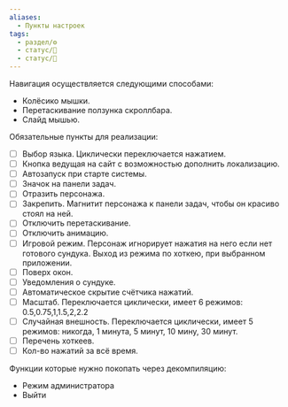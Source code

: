 ```yaml
---
aliases:
  - Пункты настроек
tags:
  - раздел/⚙
  - статус/🌿
  - статус/💬
---
```

Навигация осуществляется следующими способами:
- Колёсико мышки.
- Перетаскивание ползунка скроллбара.
- Слайд мышью.

Обязательные пункты для реализации:
- [ ] Выбор языка. Циклически переключается нажатием.
- [ ] Кнопка ведущая на сайт с возможностью дополнить локализацию.
- [ ] Автозапуск при старте системы.
- [ ] Значок на панели задач.
- [ ] Отразить персонажа.
- [ ] Закрепить. Магнитит персонажа к панели задач, чтобы он красиво стоял на ней.
- [ ] Отключить перетаскивание.
- [ ] Отключить анимацию.
- [ ] Игровой режим. Персонаж игнорирует нажатия на него если нет готового сундука. Выход из режима по хоткею, при выбранном приложении.
- [ ]  Поверх окон.
- [ ] Уведомления о сундуке.
- [ ] Автоматическое скрытие счётчика нажатий.
- [ ] Масштаб. Переключается циклически, имеет 6 режимов: 0.5,0.75,1,1.5,2,2.2
- [ ] Случайная внешность. Переключается циклически, имеет 5 режимов: никогда, 1 минута, 5 минут, 10 мину, 30 минут.
- [ ] Перечень хоткеев.
- [ ] Кол-во нажатий за всё время.

Функции которые нужно покопать через декомпиляцию:
- Режим администратора
- Выйти